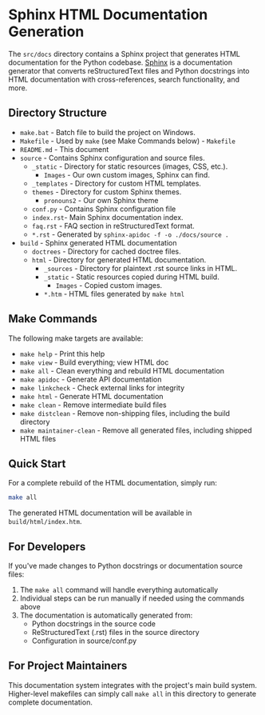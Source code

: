 # Sphinx HTML Documentation Generation

The `src/docs` directory contains a Sphinx project that generates
HTML documentation for the Python
codebase. [Sphinx](https://www.sphinx-doc.org/) is a
documentation generator that converts reStructuredText files and
Python docstrings into HTML documentation with cross-references,
search functionality, and more.

## Directory Structure

- `make.bat` - Batch file to build the project on Windows.
- `Makefile` - Used by `make` (see Make Commands below) - `Makefile`
- `README.md` - This document
- `source` - Contains Sphinx configuration and source files.
    - `_static` - Directory for static resources (images, CSS, etc.).
        - `Images` - Our own custom images, Sphinx can find.
    - `_templates` - Directory for custom HTML templates.
    - `themes` - Directory for custom Sphinx themes.
        - `pronouns2` - Our own Sphinx theme
    - `conf.py` - Contains Sphinx configuration file
    - `index.rst`- Main Sphinx documentation index.
    - `faq.rst` - FAQ section in reStructuredText format.
    - `*.rst` - Generated by `sphinx-apidoc -f -o ./docs/source .`
- `build` - Sphinx generated HTML documentation
    - `doctrees` - Directory for cached doctree files.
    - `html` - Directory for generated HTML documentation.
        - `_sources` - Directory for plaintext .rst source links in HTML.
        - `_static` - Static resources copied during HTML build.
            - `Images` - Copied custom images.
        - `*.htm` - HTML files generated by `make html`

## Make Commands

The following make targets are available:

- `make help`              - Print this help
- `make view`              - Build everything; view HTML doc
- `make all`               - Clean everything and rebuild HTML documentation
- `make apidoc`            - Generate API documentation
- `make linkcheck`         - Check external links for integrity
- `make html`              - Generate HTML documentation
- `make clean`             - Remove intermediate build files
- `make distclean`         - Remove non-shipping files, including the build directory
- `make maintainer-clean`  - Remove all generated files, including shipped HTML files

## Quick Start

For a complete rebuild of the HTML documentation, simply run:
```bash
make all
```

The generated HTML documentation will be available in `build/html/index.htm`.

## For Developers

If you've made changes to Python docstrings or documentation source files:
1. The `make all` command will handle everything automatically
2. Individual steps can be run manually if needed using the commands above
3. The documentation is automatically generated from:
   - Python docstrings in the source code
   - ReStructuredText (.rst) files in the source directory
   - Configuration in source/conf.py

## For Project Maintainers

This documentation system integrates with the project's main
build system. Higher-level makefiles can simply call `make all`
in this directory to generate complete documentation.

